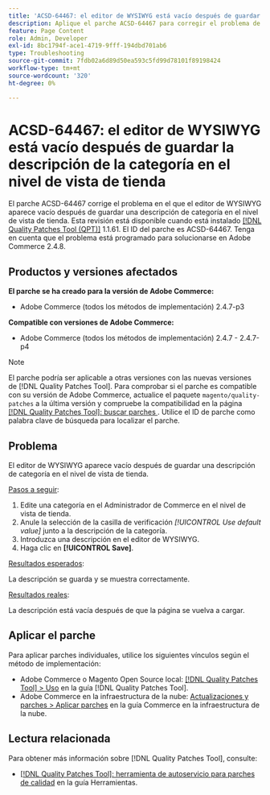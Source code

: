 ```yaml
---
title: 'ACSD-64467: el editor de WYSIWYG está vacío después de guardar la descripción de la categoría en el nivel de vista de tienda'
description: Aplique el parche ACSD-64467 para corregir el problema de Adobe Commerce en el que el editor de WYSIWYG aparece vacío después de guardar una descripción de categoría en el nivel de vista de tienda.
feature: Page Content
role: Admin, Developer
exl-id: 8bc1794f-ace1-4719-9fff-194dbd701ab6
type: Troubleshooting
source-git-commit: 7fdb02a6d89d50ea593c5fd99d78101f89198424
workflow-type: tm+mt
source-wordcount: '320'
ht-degree: 0%

---
```


# ACSD-64467: el editor de WYSIWYG está vacío después de guardar la descripción de la categoría en el nivel de vista de tienda

El parche ACSD-64467 corrige el problema en el que el editor de WYSIWYG aparece vacío después de guardar una descripción de categoría en el nivel de vista de tienda. Esta revisión está disponible cuando está instalado [[!DNL Quality Patches Tool (QPT)]](/help/tools/quality-patches-tool/quality-patches-tool-to-self-serve-quality-patches.md) 1.1.61. El ID del parche es ACSD-64467. Tenga en cuenta que el problema está programado para solucionarse en Adobe Commerce 2.4.8.

## Productos y versiones afectados

**El parche se ha creado para la versión de Adobe Commerce:**

* Adobe Commerce (todos los métodos de implementación) 2.4.7-p3

**Compatible con versiones de Adobe Commerce:**

* Adobe Commerce (todos los métodos de implementación) 2.4.7 - 2.4.7-p4

>[!NOTE]
>
>El parche podría ser aplicable a otras versiones con las nuevas versiones de [!DNL Quality Patches Tool]. Para comprobar si el parche es compatible con su versión de Adobe Commerce, actualice el paquete `magento/quality-patches` a la última versión y compruebe la compatibilidad en la página [[!DNL Quality Patches Tool]: buscar parches ](https://experienceleague.adobe.com/tools/commerce-quality-patches/index.html). Utilice el ID de parche como palabra clave de búsqueda para localizar el parche.

## Problema

El editor de WYSIWYG aparece vacío después de guardar una descripción de categoría en el nivel de vista de tienda.

<u>Pasos a seguir</u>:

1. Edite una categoría en el Administrador de Commerce en el nivel de vista de tienda.
1. Anule la selección de la casilla de verificación *[!UICONTROL Use default value]* junto a la descripción de la categoría.
1. Introduzca una descripción en el editor de WYSIWYG.
1. Haga clic en **[!UICONTROL Save]**.

<u>Resultados esperados</u>:

La descripción se guarda y se muestra correctamente.

<u>Resultados reales</u>:

La descripción está vacía después de que la página se vuelva a cargar.

## Aplicar el parche

Para aplicar parches individuales, utilice los siguientes vínculos según el método de implementación:

* Adobe Commerce o Magento Open Source local: [[!DNL Quality Patches Tool] > Uso](/help/tools/quality-patches-tool/usage.md) en la guía [!DNL Quality Patches Tool].
* Adobe Commerce en la infraestructura de la nube: [Actualizaciones y parches > Aplicar parches](https://experienceleague.adobe.com/docs/commerce-cloud-service/user-guide/develop/upgrade/apply-patches.html) en la guía Commerce en la infraestructura de la nube.

## Lectura relacionada

Para obtener más información sobre [!DNL Quality Patches Tool], consulte:

* [[!DNL Quality Patches Tool]: herramienta de autoservicio para parches de calidad](/help/tools/quality-patches-tool/quality-patches-tool-to-self-serve-quality-patches.md) en la guía Herramientas.
